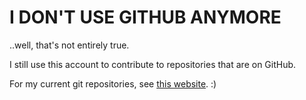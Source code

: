 # I DON'T USE GITHUB ANYMORE
..well, that's not entirely true.

I still use this account to contribute to repositories that are on GitHub.

For my current git repositories, see [this website](https://git.donut.eu.org/). :)
